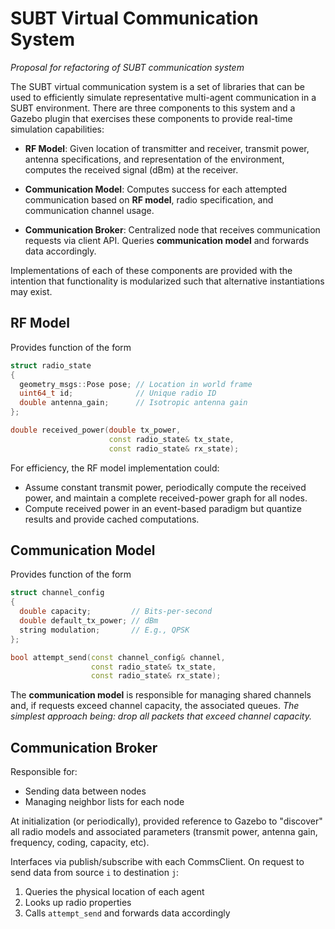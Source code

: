 # SUBT Virtual Communication System

*Proposal for refactoring of SUBT communication system*

The SUBT virtual communication system is a set of libraries that can be used to
efficiently simulate representative multi-agent communication in a SUBT
environment. There are three components to this system and a Gazebo plugin that
exercises these components to provide real-time simulation capabilities:

- **RF Model**: Given location of transmitter and receiver, transmit power,
  antenna specifications, and representation of the environment, computes
  the received signal (dBm) at the receiver.

- **Communication Model**: Computes success for each attempted communication
  based on **RF model**, radio specification, and communication channel usage.

- **Communication Broker**: Centralized node that receives communication
  requests via client API. Queries **communication model** and forwards data
  accordingly.

Implementations of each of these components are provided with the intention that
functionality is modularized such that alternative instantiations may exist.

## RF Model

Provides function of the form

``` c++
struct radio_state
{
  geometry_msgs::Pose pose; // Location in world frame
  uint64_t id;              // Unique radio ID
  double antenna_gain;      // Isotropic antenna gain
};

double received_power(double tx_power,
                      const radio_state& tx_state,
                      const radio_state& rx_state);

```

For efficiency, the RF model implementation could:

- Assume constant transmit power, periodically compute the received power, and
  maintain a complete received-power graph for all nodes.
- Compute received power in an event-based paradigm but quantize results and
  provide cached computations.

## Communication Model

Provides function of the form

```c++
struct channel_config
{
  double capacity;         // Bits-per-second
  double default_tx_power; // dBm
  string modulation;       // E.g., QPSK
};

bool attempt_send(const channel_config& channel,
                  const radio_state& tx_state,
                  const radio_state& rx_state);
```

The **communication model** is responsible for managing shared channels
and, if requests exceed channel capacity, the associated queues. *The
simplest approach being: drop all packets that exceed channel
capacity.*

## Communication Broker

Responsible for:

- Sending data between nodes
- Managing neighbor lists for each node

At initialization (or periodically), provided reference to Gazebo to
"discover" all radio models and associated parameters (transmit power,
antenna gain, frequency, coding, capacity, etc).

Interfaces via publish/subscribe with each CommsClient.  On request to
send data from source `i` to destination `j`:

1. Queries the physical location of each agent
2. Looks up radio properties
3. Calls `attempt_send` and forwards data accordingly
